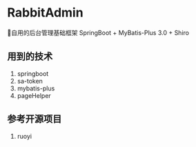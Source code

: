 # RabbitAdmin
:rocket:自用的后台管理基础框架 SpringBoot + MyBatis-Plus 3.0 + Shiro
## 用到的技术
1. springboot
2. sa-token
2. mybatis-plus
3. pageHelper
## 参考开源项目
1. ruoyi
